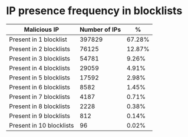 # IP presence frequency in blocklists
| Malicious IP | Number of IPs | % |
|----|----|----|
| Present in 1 blocklist | 397829 | 67.28% |
| Present in 2 blocklists | 76125 | 12.87% |
| Present in 3 blocklists | 54781 | 9.26% |
| Present in 4 blocklists | 29059 | 4.91% |
| Present in 5 blocklists | 17592 | 2.98% |
| Present in 6 blocklists | 8582 | 1.45% |
| Present in 7 blocklists | 4187 | 0.71% |
| Present in 8 blocklists | 2228 | 0.38% |
| Present in 9 blocklists | 812 | 0.14% |
| Present in 10 blocklists | 96 | 0.02% |
